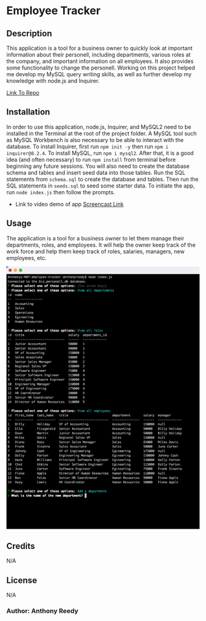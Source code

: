 # Employee Tracker

## Description

This application is a tool for a business owner to quickly look at important information about their personell, including departments, various roles at the company, and important information on all employees. It also provides some functionality to change the personell. Working on this project helped me develop my MySQL query writing skills, as well as further develop my knowledge with node.js and Inquirer. 

[Link To Repo](https://github.com/asreedy82/employee-tracker)

## Installation

In order to use this application, node.js, Inquirer, and MySQL2 need to be installed in the Terminal at the root of the project folder. A MySQL tool such as MySQL Workbench is also necessary to be able to interact with the database. To install Inquirer, first run `npm init -y` then run `npm i inquirer@8.2.4`. To install MySQL, run `npm i mysql2`. After that, it is a good idea (and often necessary) to run `npm install` from terminal before beginning any future sessions. You will also need to create the database schema and tables and insert seed data into those tables. Run the SQL statements from `schema.sql` to create the database and tables. Then run the SQL statements in `seeds.sql` to seed some starter data. To initiate the app, run `node index.js` then follow the prompts.

  - Link to video demo of app [Screencast Link](https://watch.screencastify.com/v/X9sIrTGN0LVc5CfeHVv1)

## Usage

The application is a tool for a business owner to let them manage their departments, roles, and employees. It will help the owner keep track of the work force and help them keep track of roles, salaries, managers, new employees, etc. 

![Screen shot of application in Terminal](assets/employee-tracker-terminal-ss.png)

## Credits

N/A

## License

N/A

### Author: Anthony Reedy
